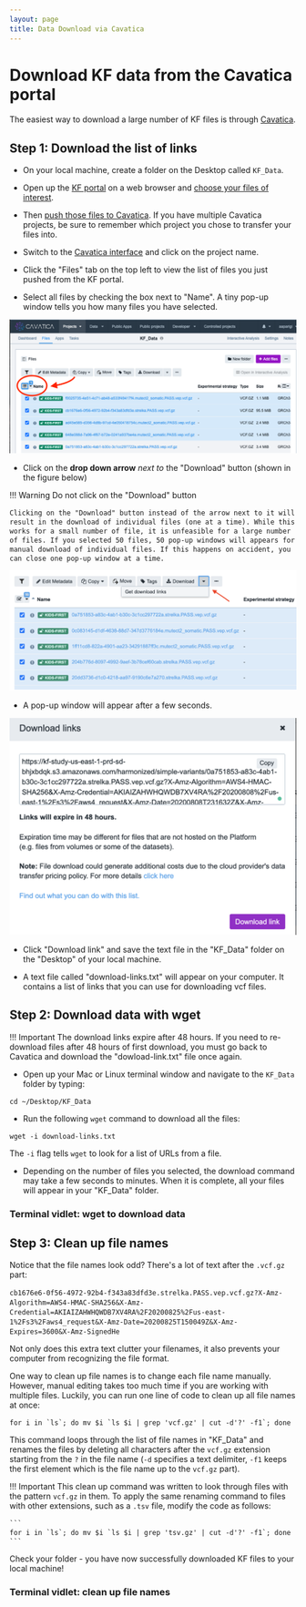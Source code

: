 ```yaml
---
layout: page
title: Data Download via Cavatica
---
```


Download KF data from the Cavatica portal
================================================

The easiest way to download a large number of KF files is through [Cavatica](https://cavatica.sbgenomics.com/).

## Step 1: Download the list of links

* On your local machine, create a folder on the Desktop called `KF_Data`.

* Open up the [KF portal](https://portal.kidsfirstdrc.org/dashboard) on a web browser and [choose your files of interest](../KF_7_PushToCavatica.md).

* Then [push those files to Cavatica](../KF_7_PushToCavatica.md). If you have multiple Cavatica projects, be sure to remember which project you chose to transfer your files into.

* Switch to the [Cavatica interface](https://cavatica.sbgenomics.com/) and click on the project name.

* Click the "Files" tab on the top left to view the list of files you just pushed from the KF portal.

* Select all files by checking the box next to "Name". A tiny pop-up window tells you how many files you have selected.

![](images/selecting_files_cavatica.png)

* Click on the **drop down arrow** *next to* the "Download" button (shown in the figure below)

!!! Warning
    Do not click on the "Download" button

    Clicking on the "Download" button instead of the arrow next to it will result in the download of individual files (one at a time). While this works for a small number of file, it is unfeasible for a large number of files. If you selected 50 files, 50 pop-up windows will appears for manual download of individual files. If this happens on accident, you can close one pop-up window at a time.


![](images/Cavatica_Download_Links.png)


* A pop-up window will appear after a few seconds.

![](images/Cavatica_Download_Links_2.png)


* Click "Download link" and save the text file in the "KF_Data" folder on the "Desktop" of your local machine.

* A text file called "download-links.txt" will appear on your computer. It contains a list of links that you can use for downloading vcf files.

## Step 2: Download data with wget

!!! Important
    The download links expire after 48 hours. If you need to re-download files after 48 hours of first download, you must go back to Cavatica and download the "dowload-link.txt" file once again.

* Open up your Mac or Linux terminal window and navigate to the `KF_Data` folder by typing:

```
cd ~/Desktop/KF_Data
```

* Run the following `wget` command to download all the files:

```
wget -i download-links.txt
```
The `-i` flag tells `wget` to look for a list of URLs from a file.

* Depending on the number of files you selected, the download command may take a few seconds to minutes. When it is complete, all your files will appear in your "KF_Data" folder.

### Terminal vidlet: wget to download data

<script id="asciicast-355576" src="https://asciinema.org/a/355576.js" async></script>

## Step 3: Clean up file names

Notice that the file names look odd? There's a lot of text after the `.vcf.gz` part:

`cb1676e6-0f56-4972-92b4-f343a83dfd3e.strelka.PASS.vep.vcf.gz?X-Amz-Algorithm=AWS4-HMAC-SHA256&X-Amz-Credential=AKIAIZAHWHQWDB7XV4RA%2F20200825%2Fus-east-1%2Fs3%2Faws4_request&X-Amz-Date=20200825T150049Z&X-Amz-Expires=3600&X-Amz-SignedHe`

Not only does this extra text clutter your filenames, it also prevents your computer from recognizing the file format.

One way to clean up file names is to change each file name manually. However, manual editing takes too much time if you are working with multiple files. Luckily, you can run one line of code to clean up all file names at once:

```
for i in `ls`; do mv $i `ls $i | grep 'vcf.gz' | cut -d'?' -f1`; done
```

This command loops through the list of file names in "KF_Data" and renames the files by deleting all characters after the `vcf.gz` extension starting from the `?` in the file name (`-d` specifies a text delimiter, `-f1` keeps the first element which is the file name up to the `vcf.gz` part).

!!! Important
    This clean up command was written to look through files with the pattern `vcf.gz` in them. To apply the same renaming command to files with other extensions, such as a `.tsv` file, modify the code as follows:

    ```
    for i in `ls`; do mv $i `ls $i | grep 'tsv.gz' | cut -d'?' -f1`; done
    ```

Check your folder - you have now successfully downloaded KF files to your local machine!

### Terminal vidlet: clean up file names

<script id="asciicast-355593" src="https://asciinema.org/a/355593.js" async></script>
